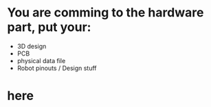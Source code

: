 # You are comming to the hardware part, put your:
- 3D design
- PCB
- physical data file
- Robot pinouts / Design stuff
# here
